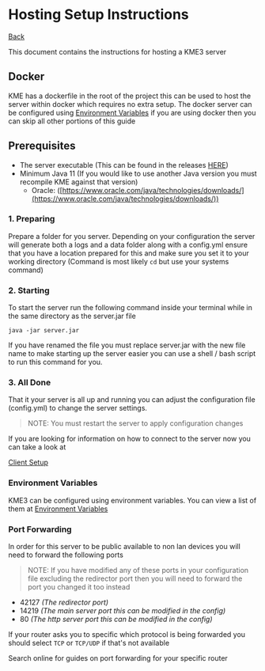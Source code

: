 # Hosting Setup Instructions

[Back](../README.md)

This document contains the instructions for hosting a KME3 server

## Docker

KME has a dockerfile in the root of the project this can be used to host the server within docker
which requires no extra setup. The docker server can be configured using [Environment Variables](docs/ENV.md)
if you are using docker then you can skip all other portions of this guide

## Prerequisites
- The server executable (This can be found in the releases [HERE](https://github.com/jacobtread/KME3/releases/latest))
- Minimum Java 11 (If you would like to use another Java version you must recompile KME against that version)
    - Oracle: ([https://www.oracle.com/java/technologies/downloads/](https://www.oracle.com/java/technologies/downloads/))

### 1. Preparing

Prepare a folder for you server. Depending on your configuration the server will generate both
a logs and a data folder along with a config.yml ensure that you have a location prepared for this
and make sure you set it to your working directory (Command is most likely `cd` but use your systems command)

### 2. Starting

To start the server run the following command inside your terminal
while in the same directory as the server.jar file

```java -jar server.jar```

If you have renamed the file you must replace server.jar with the new file name
to make starting up the server easier you can use a shell / bash script to run this
command for you.

### 3. All Done

That it your server is all up and running you can adjust the configuration file (config.yml)
to change the server settings.

> NOTE: You must restart the server to apply configuration changes

If you are looking for information on how to connect to the server now you can take a look at

[Client Setup](SETUP_CLIENT.md)

### Environment Variables

KME3 can be configured using environment variables. You can view a list of them at [Environment Variables](./ENV.md)

### Port Forwarding

In order for this server to be public available to non lan devices you will need
to forward the following ports

> NOTE: If you have modified any of these ports in your configuration file
> excluding the redirector port then you will need to forward the port you
> changed it too instead

- 42127 _(The redirector port)_
- 14219 _(The main server port this can be modified in the config)_
- 80 _(The http server port this can be modified in the config)_

If your router asks you to specific which protocol is being forwarded you 
should select `TCP` or `TCP/UDP` if that's not available

Search online for guides on port forwarding for your specific router 